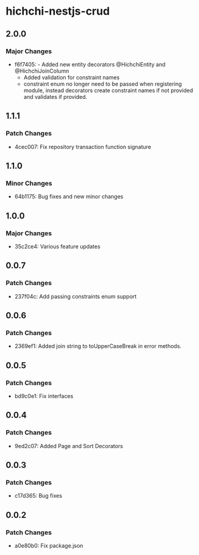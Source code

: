 # hichchi-nestjs-crud

## 2.0.0

### Major Changes

- f6f7405: - Added new entity decorators @HichchiEntity and @HichchiJoinColumn
  - Added validation for constraint names
  - constraint enum no longer need to be passed when registering module, instead decorators create constraint names if not provided and validates if provided.

## 1.1.1

### Patch Changes

- 4cec007: Fix repository transaction function signature

## 1.1.0

### Minor Changes

- 64b1175: Bug fixes and new minor changes

## 1.0.0

### Major Changes

- 35c2ce4: Various feature updates

## 0.0.7

### Patch Changes

- 237f04c: Add passing constraints enum support

## 0.0.6

### Patch Changes

- 2369ef1: Added join string to toUpperCaseBreak in error methods.

## 0.0.5

### Patch Changes

- bd9c0e1: Fix interfaces

## 0.0.4

### Patch Changes

- 9ed2c07: Added Page and Sort Decorators

## 0.0.3

### Patch Changes

- c17d365: Bug fixes

## 0.0.2

### Patch Changes

- a0e80b0: Fix package.json
